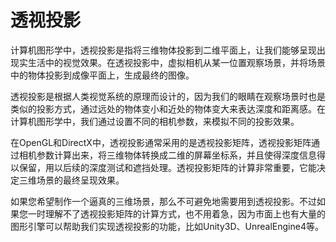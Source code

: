 # 透视投影
计算机图形学中，透视投影是指将三维物体投影到二维平面上，让我们能够呈现出现实生活中的视觉效果。在透视投影中，虚拟相机从某一位置观察场景，并将场景中的物体投影到成像平面上，生成最终的图像。

透视投影是根据人类视觉系统的原理而设计的，因为我们的眼睛在观察场景时也是类似的投影方式，通过远处的物体变小和近处的物体变大来表达深度和距离感。在计算机图形学中，我们通过设置不同的相机参数，来模拟不同的投影效果。

在OpenGL和DirectX中，透视投影通常采用的是透视投影矩阵，透视投影矩阵通过相机参数计算出来，将三维物体转换成二维的屏幕坐标系，并且使得深度信息得以保留，用以后续的深度测试和遮挡处理。透视投影矩阵的计算非常重要，它能决定三维场景的最终呈现效果。

如果您希望制作一个逼真的三维场景，那么不可避免地需要用到透视投影。不过如果您一时理解不了透视投影矩阵的计算方式，也不用着急，因为市面上也有大量的图形引擎可以帮助我们实现透视投影的功能，比如Unity3D、UnrealEngine4等。